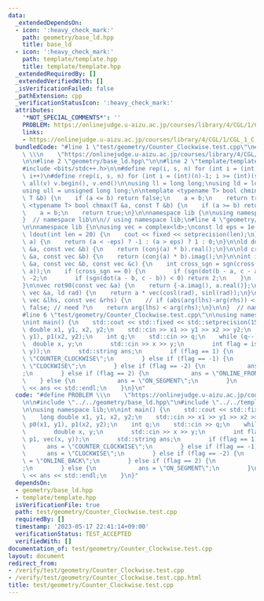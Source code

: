 ```yaml
---
data:
  _extendedDependsOn:
  - icon: ':heavy_check_mark:'
    path: geometry/base_ld.hpp
    title: base_ld
  - icon: ':heavy_check_mark:'
    path: template/template.hpp
    title: template/template.hpp
  _extendedRequiredBy: []
  _extendedVerifiedWith: []
  _isVerificationFailed: false
  _pathExtension: cpp
  _verificationStatusIcon: ':heavy_check_mark:'
  attributes:
    '*NOT_SPECIAL_COMMENTS*': ''
    PROBLEM: https://onlinejudge.u-aizu.ac.jp/courses/library/4/CGL/1/CGL_1_C
    links:
    - https://onlinejudge.u-aizu.ac.jp/courses/library/4/CGL/1/CGL_1_C
  bundledCode: "#line 1 \"test/geometry/Counter_Clockwise.test.cpp\"\n#define PROBLEM\
    \ \\\n    \"https://onlinejudge.u-aizu.ac.jp/courses/library/4/CGL/1/CGL_1_C\"\
    \n\n#line 2 \"geometry/base_ld.hpp\"\n\n#line 2 \"template/template.hpp\"\n\n\
    #include <bits/stdc++.h>\n\n#define rep(i, s, n) for (int i = (int)(s); i < (int)(n);\
    \ i++)\n#define rrep(i, s, n) for (int i = (int)(n)-1; i >= (int)(s); i--)\n#define\
    \ all(v) v.begin(), v.end()\n\nusing ll = long long;\nusing ld = long double;\n\
    using ull = unsigned long long;\n\ntemplate <typename T> bool chmin(T &a, const\
    \ T &b) {\n    if (a <= b) return false;\n    a = b;\n    return true;\n}\ntemplate\
    \ <typename T> bool chmax(T &a, const T &b) {\n    if (a >= b) return false;\n\
    \    a = b;\n    return true;\n}\n\nnamespace lib {\n\nusing namespace std;\n\n\
    }  // namespace lib\n\n// using namespace lib;\n#line 4 \"geometry/base_ld.hpp\"\
    \n\nnamespace lib {\n\nusing vec = complex<ld>;\nconst ld eps = 1e-7;\n\nvoid\
    \ ldout(int len = 20) {\n    cout << fixed << setprecision(len);\n}\n\nint sgn(ld\
    \ a) {\n    return (a < -eps) ? -1 : (a > eps) ? 1 : 0;\n}\n\nld dot(const vec\
    \ &a, const vec &b) {\n    return (conj(a) * b).real();\n}\n\nld cross(const vec\
    \ &a, const vec &b) {\n    return (conj(a) * b).imag();\n}\n\nint isp(const vec\
    \ &a, const vec &b, const vec &c) {\n    int cross_sgn = sgn(cross(b - a, c -\
    \ a));\n    if (cross_sgn == 0) {\n        if (sgn(dot(b - a, c - a)) < 0) return\
    \ -2;\n        if (sgn(dot(a - b, c - b)) < 0) return 2;\n    }\n    return cross_sgn;\n\
    }\n\nvec rot90(const vec &a) {\n    return {-a.imag(), a.real()};\n}\n\nvec rot(const\
    \ vec &a, ld rad) {\n    return a * vec(cosl(rad), sinl(rad));\n}\n\nbool comp_for_argument_sort(const\
    \ vec &lhs, const vec &rhs) {\n    // if (abs(arg(lhs)-arg(rhs)) < eps) return\
    \ false; // need ?\n    return arg(lhs) < arg(rhs);\n}\n\n}  // namespace lib\n\
    #line 6 \"test/geometry/Counter_Clockwise.test.cpp\"\n\nusing namespace lib;\n\
    \nint main() {\n    std::cout << std::fixed << std::setprecision(15);\n    long\
    \ double x1, y1, x2, y2;\n    std::cin >> x1 >> y1 >> x2 >> y2;\n    vec p0(x1,\
    \ y1), p1(x2, y2);\n    int q;\n    std::cin >> q;\n    while (q--) {\n      \
    \  double x, y;\n        std::cin >> x >> y;\n        int flag = isp(p0, p1, vec(x,\
    \ y));\n        std::string ans;\n        if (flag == 1) {\n            ans =\
    \ \"COUNTER_CLOCKWISE\";\n        } else if (flag == -1) {\n            ans =\
    \ \"CLOCKWISE\";\n        } else if (flag == -2) {\n            ans = \"ONLINE_BACK\"\
    ;\n        } else if (flag == 2) {\n            ans = \"ONLINE_FRONT\";\n    \
    \    } else {\n            ans = \"ON_SEGMENT\";\n        }\n        std::cout\
    \ << ans << std::endl;\n    }\n}\n"
  code: "#define PROBLEM \\\n    \"https://onlinejudge.u-aizu.ac.jp/courses/library/4/CGL/1/CGL_1_C\"\
    \n\n#include \"../../geometry/base_ld.hpp\"\n#include \"../../template/template.hpp\"\
    \n\nusing namespace lib;\n\nint main() {\n    std::cout << std::fixed << std::setprecision(15);\n\
    \    long double x1, y1, x2, y2;\n    std::cin >> x1 >> y1 >> x2 >> y2;\n    vec\
    \ p0(x1, y1), p1(x2, y2);\n    int q;\n    std::cin >> q;\n    while (q--) {\n\
    \        double x, y;\n        std::cin >> x >> y;\n        int flag = isp(p0,\
    \ p1, vec(x, y));\n        std::string ans;\n        if (flag == 1) {\n      \
    \      ans = \"COUNTER_CLOCKWISE\";\n        } else if (flag == -1) {\n      \
    \      ans = \"CLOCKWISE\";\n        } else if (flag == -2) {\n            ans\
    \ = \"ONLINE_BACK\";\n        } else if (flag == 2) {\n            ans = \"ONLINE_FRONT\"\
    ;\n        } else {\n            ans = \"ON_SEGMENT\";\n        }\n        std::cout\
    \ << ans << std::endl;\n    }\n}"
  dependsOn:
  - geometry/base_ld.hpp
  - template/template.hpp
  isVerificationFile: true
  path: test/geometry/Counter_Clockwise.test.cpp
  requiredBy: []
  timestamp: '2023-05-17 22:41:14+09:00'
  verificationStatus: TEST_ACCEPTED
  verifiedWith: []
documentation_of: test/geometry/Counter_Clockwise.test.cpp
layout: document
redirect_from:
- /verify/test/geometry/Counter_Clockwise.test.cpp
- /verify/test/geometry/Counter_Clockwise.test.cpp.html
title: test/geometry/Counter_Clockwise.test.cpp
---
```

